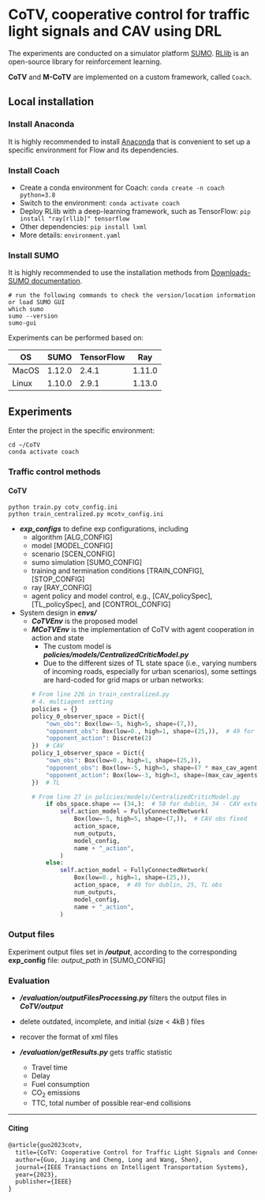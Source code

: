 # CoTV, cooperative control for traffic light signals and CAV using DRL

The experiments are conducted on a simulator platform [SUMO](https://www.eclipse.org/sumo/). 
[RLlib](https://docs.ray.io/en/latest/rllib.html#) is an open-source library for reinforcement learning.

**CoTV** and **M-CoTV** are implemented on a custom framework, called `Coach`.

## Local installation

### Install Anaconda

It is highly recommended to install [Anaconda](https://www.anaconda.com/products/individual) that is convenient to set up a specific environment for Flow and its dependencies.

### Install Coach

- Create a conda environment for Coach: `conda create -n coach python=3.8`
- Switch to the environment: `conda activate coach`
- Deploy RLlib with a deep-learning framework, such as TensorFlow: `pip install "ray[rllib]" tensorflow`
- Other dependencies: `pip install lxml`
- More details: `environment.yaml`

### Install SUMO

It is highly recommended to use the installation methods from [Downloads-SUMO documentation](https://sumo.dlr.de/docs/Downloads.php). 

```shell
# run the following commands to check the version/location information or load SUMO GUI
which sumo
sumo --version
sumo-gui
```

Experiments can be performed based on:
    
| OS    | SUMO   | TensorFlow | Ray    |
|-------|--------|------------|--------|
| MacOS | 1.12.0 | 2.4.1      | 1.11.0 |
| Linux | 1.10.0 | 2.9.1      | 1.13.0 |

## Experiments

Enter the project in the specific environment:

```shell
cd ~/CoTV
conda activate coach
```

### Traffic control methods

#### CoTV 

```shell
python train.py cotv_config.ini
python train_centralized.py mcotv_config.ini 
```

- ***exp_configs*** to define exp configurations, including
  - algorithm [ALG_CONFIG]
  - model [MODEL_CONFIG]
  - scenario [SCEN_CONFIG]
  - sumo simulation [SUMO_CONFIG]
  - training and termination conditions [TRAIN_CONFIG], [STOP_CONFIG]
  - ray [RAY_CONFIG]
  - agent policy and model control, e.g., [CAV_policySpec], [TL_policySpec], and [CONTROL_CONFIG]
- System design in ***envs/***
  - ***CoTVEnv*** is the proposed model
  - ***MCoTVEnv*** is the implementation of CoTV with agent cooperation in action and state
    - The custom model is _**policies/models/CentralizedCriticModel.py**_
    - Due to the different sizes of TL state space (i.e., varying numbers of incoming roads, especially for urban scenarios), some settings are hard-coded for grid maps or urban networks:
    ```python
    # From line 226 in train_centralized.py
    # 4. multiagent setting 
    policies = {}
    policy_0_observer_space = Dict({
        "own_obs": Box(low=-5, high=5, shape=(7,)),
        "opponent_obs": Box(low=0., high=1, shape=(25,)),  # 49 for Dublin
        "opponent_action": Discrete(2)
    })  # CAV
    policy_1_observer_space = Dict({
        "own_obs": Box(low=0., high=1, shape=(25,)),
        "opponent_obs": Box(low=-5, high=5, shape=(7 * max_cav_agents_per_inter,)),
        "opponent_action": Box(low=-3, high=3, shape=(max_cav_agents_per_inter,)),
    })  # TL
    ```
    ```python
    # From line 27 in policies/models/CentralizedCriticModel.py
        if obs_space.shape == (34,):  # 58 for dublin, 34 - CAV extended obs
            self.action_model = FullyConnectedNetwork(
                Box(low=-5, high=5, shape=(7,)),  # CAV obs fixed
                action_space,
                num_outputs,
                model_config,
                name + "_action",
            )
        else:
            self.action_model = FullyConnectedNetwork(
                Box(low=0., high=1, shape=(25,)),
                action_space,  # 49 for dublin, 25, TL obs
                num_outputs,
                model_config,
                name + "_action",
            )
    ```

### Output files

Experiment output files set in **_/output_**, according to the corresponding **exp_config** file: _output_path_ in [SUMO_CONFIG]

### Evaluation

-  _**/evaluation/outputFilesProcessing.py**_ filters the output files in **_CoTV/output_**
  - delete outdated, incomplete, and initial (size < 4kB ) files
  - recover the format of xml files

- ***/evaluation/getResults.py*** gets traffic statistic
  - Travel time
  - Delay
  - Fuel consumption
  - CO<sub>2</sub> emissions
  - TTC, total number of possible rear-end collisions


-----

#### Citing

```latex
@article{guo2023cotv,
  title={CoTV: Cooperative Control for Traffic Light Signals and Connected Autonomous Vehicles Using Deep Reinforcement Learning},
  author={Guo, Jiaying and Cheng, Long and Wang, Shen},
  journal={IEEE Transactions on Intelligent Transportation Systems},
  year={2023},
  publisher={IEEE}
}
```
